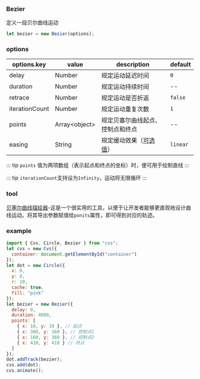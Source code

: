 ### Bezier

定义一段贝尔曲线运动

```js
let bezier = new Bezier(options);
```

### options

| options.key    | value          | description                                       | default  |
| -------------- | -------------- | ------------------------------------------------- | -------- |
| delay          | Number         | 规定运动延迟时间                                  | `0`      |
| duration       | Number         | 规定运动持续时间                                  | --       |
| retrace        | Number         | 规定运动是否折返                                  | `false`  |
| iterationCount | Number         | 规定运动重复次数                                  | `1`      |
| points         | Array\<object> | 规定贝塞尔曲线起点、控制点和终点                  | --       |
| easing         | String         | 规定缓动效果（[可选值](/docs/track.html#easing)） | `linear` |

::: tip
`points` 值为两项数组（表示起点和终点的坐标）时，便可用于绘制直线
:::

::: tip
`iterationCount`支持设为`Infinity`，运动将无限循环
:::

### tool

[贝塞尔曲线描绘器](https://hamger.github.io/demo/bezier/bezier.html)-这是一个很实用的工具，以便于让开发者能够更直观地设计曲线运动。将其导出参数赋值给`ponits`属性，即可得到对应的轨迹。

### example

```js
import { Cvs, Circle, Bezier } from "cvs";
let cvs = new Cvs({
  container: document.getElementById("container")
});
let dot = new Circle({
  x: 0,
  y: 0,
  r: 10,
  cache: true,
  fill: "pink"
});
let bezier = new Bezier({
  delay: 0,
  duration: 4000,
  points: [
    { x: 10, y: 10 }, // 起点
    { x: 360, y: 160 }, // 控制点1
    { x: 160, y: 360 }, // 控制点2
    { x: 410, y: 410 } // 终点
  ]
});
dot.addTrack(bezier);
cvs.add(dot);
cvs.animate();
```
